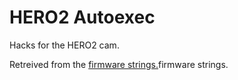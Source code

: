 HERO2 Autoexec
==================

Hacks for the HERO2 cam.

Retreived from the [firmware strings.](https://github.com/KonradIT/autoexechack/tree/GoPro/GoProUpdateFiles/UPDATE-HERO2)firmware strings.